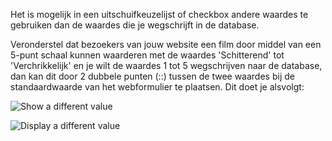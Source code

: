 Het is mogelijk in een uitschuifkeuzelijst of checkbox andere waardes te
gebruiken dan de waardes die je wegschrijft in de database.

Veronderstel dat bezoekers van jouw website een film door middel van een
5-punt schaal kunnen waarderen met de waardes 'Schitterend' tot
'Verchrikkelijk' en je wilt de waardes 1 tot 5 wegschrijven naar de
database, dan kan dit door 2 dubbele punten (::) tussen de twee waardes
bij de standaardwaarde van het webformulier te plaatsen. Dit doet je
alsvolgt:

![Show a different value](showdiffferentvalue.png)

![Display a different value](editfieldmpg.png)
